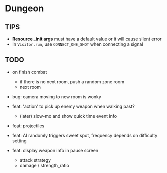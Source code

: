 # Dungeon

## TIPS

- **Resource _init args** must have a default value or it will cause silent error
- In `Visitor.run`, use `CONNECT_ONE_SHOT` when connecting a signal

## TODO

- on finish combat
    - if there is no next room, push a random zone room
    - next room

- bug: camera moving to new room is wonky
- feat: 'action' to pick up enemy weapon when walking past?
    - (later) slow-mo and show quick time event info
- feat: projectiles
- feat: AI randomly triggers sweet spot, frequency depends on difficulty setting
- feat: display weapon info in pause screen
    - attack strategy
    - damage / strength_ratio
